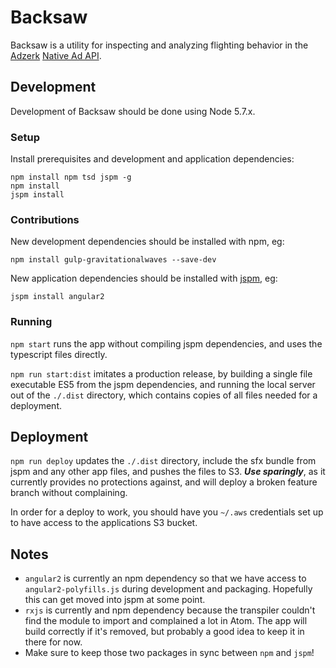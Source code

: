 # Backsaw

Backsaw is a utility for inspecting and analyzing flighting behavior in the [Adzerk](http://adzerk.com/) [Native Ad API](http://help.adzerk.com/hc/en-us/sections/200425759-Native-Ads-API).

## Development

Development of Backsaw should be done using Node 5.7.x.

### Setup

Install prerequisites and development and application dependencies:

```
npm install npm tsd jspm -g
npm install
jspm install
```

### Contributions

New development dependencies should be installed with npm, eg:

```
npm install gulp-gravitationalwaves --save-dev
```

New application dependencies should be installed with [jspm](http://jspm.io/), eg:

```
jspm install angular2
```

### Running

`npm start` runs the app without compiling jspm dependencies, and uses the typescript files directly.

`npm run start:dist` imitates a production release, by building a single file executable ES5 from the jspm dependencies, and running the local server out of the `./.dist` directory, which contains copies of all files needed for a deployment.

## Deployment

`npm run deploy` updates the `./.dist` directory, include the sfx bundle from jspm and any other app files, and pushes the files to S3. ***Use sparingly***, as it currently provides no protections against, and will deploy a broken feature branch without complaining.

In order for a deploy to work, you should have you `~/.aws` credentials set up to have access to the applications S3 bucket.

## Notes

* `angular2` is currently an npm dependency so that we have access to `angular2-polyfills.js` during development and packaging. Hopefully this can get moved into jspm at some point.
* `rxjs` is currently and npm dependency because the transpiler couldn't find the module to import and complained a lot in Atom. The app will build correctly if it's removed, but probably a good idea to keep it in there for now.
* Make sure to keep those two packages in sync between `npm` and `jspm`!
